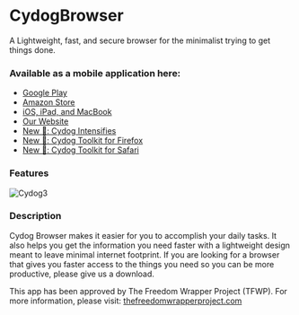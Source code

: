 # CydogBrowser
A Lightweight, fast, and secure browser for the minimalist trying to get things done.

### Available as a mobile application here:

- [Google Play](https://play.google.com/store/apps/details?id=com.matthewbenchimol.cydogbrowser)
- [Amazon Store](https://www.amazon.com/Curated-News-Cydog-Browser/dp/B091G1XPBW/ref=sr_1_1?dchild=1&keywords=Cydog+browser&qid=1618622687&s=mobile-apps&sr=1-1)
- [iOS, iPad, and MacBook](https://apps.apple.com/us/app/cydog-browser/id1563014942?mt=12)
- [Our Website](https://cydogbrowser.com)
- [New 🚀: Cydog Intensifies](https://cydogbrowser.com/CydogIntensifies.html)
- [New 🚀: Cydog Toolkit for Firefox](https://addons.mozilla.org/en-US/firefox/addon/cydog-toolkit/)
- [New 🚀: Cydog Toolkit for Safari](https://apps.apple.com/us/app/cydog-toolkit/id1564679714?mt=12)

### Features

![Cydog3](https://play-lh.googleusercontent.com/-DBo0BoJ_c38zWw2i9x5hLityX9y20PjzgwPLAMswHNvM6rPgJpdO_xy90lDX82A0g=w786-h440-rw)

### Description

Cydog Browser makes it easier for you to accomplish your daily tasks. It also helps you get the information you need faster with a lightweight design meant to leave minimal internet footprint. If you are looking for a browser that gives you faster access to the things you need so you can be more productive, please give us a download.

This app has been approved by The Freedom Wrapper Project (TFWP). For more information, please visit: [thefreedomwrapperproject.com](https://thefreedomwrapperproject.com)
